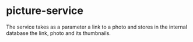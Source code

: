 # picture-service
The service takes as a parameter a link to a photo and stores in the internal database the link, photo and its thumbnails.
